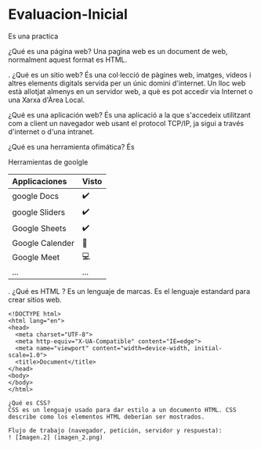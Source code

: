 # Evaluacion-Inicial
Es una practica 

¿Qué es una página web? 
Una pagina web es un document de web, normalment aquest format es HTML. 

. ¿Qué es un sitio web? 
És una col·lecció de pàgines web, imatges, vídeos i altres elements digitals servida per un únic domini d'internet. Un lloc web està allotjat almenys en un servidor web, a què es pot accedir via Internet o una Xarxa d'Àrea Local. 

¿Qué es una aplicación web? 
 És una aplicació a la que s'accedeix utilitzant com a client un navegador web usant el protocol TCP/IP, ja sigui a través d'internet o d'una intranet.
 
 ¿Qué es una herramienta ofimática? 
 És 
 
Herramientas de goolgle

 |Applicaciones|Visto|
  | :----------- | :----------- |
 |google Docs|✔️|
 |google Sliders|✔️|
 |Google Sheets|✔️|
 |Google Calender|📅|
 |Google Meet|💻|
 |...|...|
 
. ¿Qué es HTML ? 
Es un lenguaje de marcas. Es el lenguaje estandard para crear sitios web. 

```
<!DOCTYPE html>
<html lang="en">
<head>
  <meta charset="UTF-8">
  <meta http-equiv="X-UA-Compatible" content="IE=edge">
  <meta name="viewport" content="width=device-width, initial-scale=1.0">
  <title>Document</title>
</head>
<body>
</body>
</html>

¿Qué es CSS? 
CSS es un lenguaje usado para dar estilo a un documento HTML. CSS describe como los elementos HTML deberían ser mostrados. 

Flujo de trabajo (navegador, petición, servidor y respuesta):
! [Imagen.2] (imagen_2.png)
